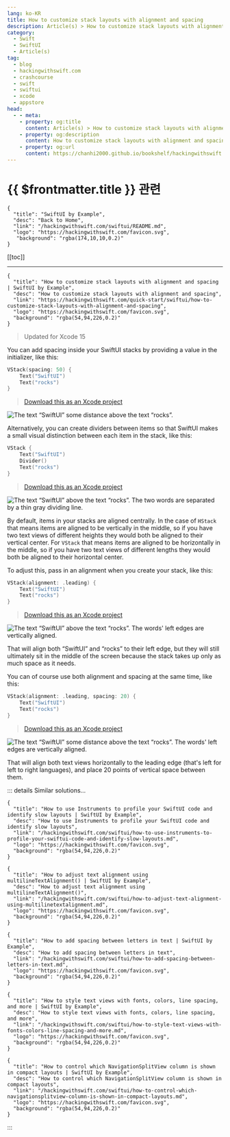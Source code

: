 ```yaml
---
lang: ko-KR
title: How to customize stack layouts with alignment and spacing
description: Article(s) > How to customize stack layouts with alignment and spacing
category:
  - Swift
  - SwiftUI
  - Article(s)
tag: 
  - blog
  - hackingwithswift.com
  - crashcourse
  - swift
  - swiftui
  - xcode
  - appstore
head:
  - - meta:
    - property: og:title
      content: Article(s) > How to customize stack layouts with alignment and spacing
    - property: og:description
      content: How to customize stack layouts with alignment and spacing
    - property: og:url
      content: https://chanhi2000.github.io/bookshelf/hackingwithswift.com/swiftui/how-to-customize-stack-layouts-with-alignment-and-spacing.html
---
```


# {{ $frontmatter.title }} 관련

```component VPCard
{
  "title": "SwiftUI by Example",
  "desc": "Back to Home",
  "link": "/hackingwithswift.com/swiftui/README.md",
  "logo": "https://hackingwithswift.com/favicon.svg",
   "background": "rgba(174,10,10,0.2)"
}
```

[[toc]]

---

```component VPCard
{
  "title": "How to customize stack layouts with alignment and spacing | SwiftUI by Example",
  "desc": "How to customize stack layouts with alignment and spacing",
  "link": "https://hackingwithswift.com/quick-start/swiftui/how-to-customize-stack-layouts-with-alignment-and-spacing",
  "logo": "https://hackingwithswift.com/favicon.svg",
  "background": "rgba(54,94,226,0.2)"
}
```

> Updated for Xcode 15

You can add spacing inside your SwiftUI stacks by providing a value in the initializer, like this:

```swift
VStack(spacing: 50) {
    Text("SwiftUI")
    Text("rocks")
}
```

> [<FontIcon icon="fas fa-file-zipper"/>Download this as an Xcode project](https://hackingwithswift.com/files/projects/swiftui/how-to-customize-stack-layouts-with-alignment-and-spacing-1.zip)

![The text “SwiftUI” some distance above the text “rocks”.](https://hackingwithswift.com/img/books/quick-start/swiftui/how-to-customize-stack-layouts-with-alignment-and-spacing-1~dark.png)

Alternatively, you can create dividers between items so that SwiftUI makes a small visual distinction between each item in the stack, like this:

```swift
VStack {
    Text("SwiftUI")
    Divider()
    Text("rocks")
}
```

> [<FontIcon icon="fas fa-file-zipper"/>Download this as an Xcode project](https://hackingwithswift.com/files/projects/swiftui/how-to-customize-stack-layouts-with-alignment-and-spacing-2.zip)


![The text “SwiftUI” above the text “rocks”. The two words are separated by a thin gray dividing line.](https://hackingwithswift.com/img/books/quick-start/swiftui/how-to-customize-stack-layouts-with-alignment-and-spacing-2~dark.png)

By default, items in your stacks are aligned centrally. In the case of `HStack` that means items are aligned to be vertically in the middle, so if you have two text views of different heights they would both be aligned to their vertical center. For `VStack` that means items are aligned to be horizontally in the middle, so if you have two text views of different lengths they would both be aligned to their horizontal center.

To adjust this, pass in an alignment when you create your stack, like this:

```swift
VStack(alignment: .leading) {
    Text("SwiftUI")
    Text("rocks")
}
```

> [<FontIcon icon="fas fa-file-zipper"/>Download this as an Xcode project](https://hackingwithswift.com/files/projects/swiftui/how-to-customize-stack-layouts-with-alignment-and-spacing-3.zip)

![The text “SwiftUI” above the text “rocks”. The words' left edges are vertically aligned.](https://hackingwithswift.com/img/books/quick-start/swiftui/how-to-customize-stack-layouts-with-alignment-and-spacing-3~dark.png)

That will align both “SwiftUI” and “rocks” to their left edge, but they will still ultimately sit in the middle of the screen because the stack takes up only as much space as it needs.

You can of course use both alignment and spacing at the same time, like this:

```swift
VStack(alignment: .leading, spacing: 20) {
    Text("SwiftUI")
    Text("rocks")
}
```

> [<FontIcon icon="fas fa-file-zipper"/>Download this as an Xcode project](https://hackingwithswift.com/files/projects/swiftui/how-to-customize-stack-layouts-with-alignment-and-spacing-4.zip)

![The text “SwiftUI” some distance above the text “rocks”. The words' left edges are vertically aligned.](https://hackingwithswift.com/img/books/quick-start/swiftui/how-to-customize-stack-layouts-with-alignment-and-spacing-4~dark.png)

That will align both text views horizontally to the leading edge (that's left for left to right languages), and place 20 points of vertical space between them.

::: details Similar solutions…

```component VPCard
{
  "title": "How to use Instruments to profile your SwiftUI code and identify slow layouts | SwiftUI by Example",
  "desc": "How to use Instruments to profile your SwiftUI code and identify slow layouts",
  "link": "/hackingwithswift.com/swiftui/how-to-use-instruments-to-profile-your-swiftui-code-and-identify-slow-layouts.md",
  "logo": "https://hackingwithswift.com/favicon.svg",
  "background": "rgba(54,94,226,0.2)"
}
```

```component VPCard
{
  "title": "How to adjust text alignment using multilineTextAlignment() | SwiftUI by Example",
  "desc": "How to adjust text alignment using multilineTextAlignment()",
  "link": "/hackingwithswift.com/swiftui/how-to-adjust-text-alignment-using-multilinetextalignment.md",
  "logo": "https://hackingwithswift.com/favicon.svg",
  "background": "rgba(54,94,226,0.2)"
}
```

```component VPCard
{
  "title": "How to add spacing between letters in text | SwiftUI by Example",
  "desc": "How to add spacing between letters in text",
  "link": "/hackingwithswift.com/swiftui/how-to-add-spacing-between-letters-in-text.md",
  "logo": "https://hackingwithswift.com/favicon.svg",
  "background": "rgba(54,94,226,0.2)"
}
```

```component VPCard
{
  "title": "How to style text views with fonts, colors, line spacing, and more | SwiftUI by Example",
  "desc": "How to style text views with fonts, colors, line spacing, and more",
  "link": "/hackingwithswift.com/swiftui/how-to-style-text-views-with-fonts-colors-line-spacing-and-more.md",
  "logo": "https://hackingwithswift.com/favicon.svg",
  "background": "rgba(54,94,226,0.2)"
}
```

```component VPCard
{
  "title": "How to control which NavigationSplitView column is shown in compact layouts | SwiftUI by Example",
  "desc": "How to control which NavigationSplitView column is shown in compact layouts",
  "link": "/hackingwithswift.com/swiftui/how-to-control-which-navigationsplitview-column-is-shown-in-compact-layouts.md",
  "logo": "https://hackingwithswift.com/favicon.svg",
  "background": "rgba(54,94,226,0.2)"
}
```

:::

